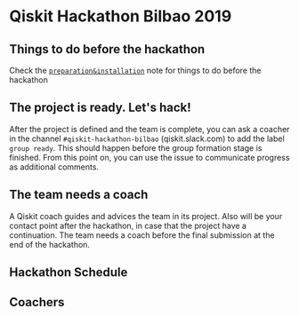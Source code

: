 # Qiskit Hackathon Bilbao 2019

## Things to do before the hackathon

Check the [`preparation&installation`](preparation%26installation.md) note for things to do before the hackathon

## The project is ready. Let's hack!

After the project is defined and the team is complete, you can ask a coacher in the channel `#qiskit-hackathon-bilbao` (qiskit.slack.com) to add the label `group ready`. This should happen before the group formation stage is finished. From this point on, you can use the issue to communicate progress as additional comments.

## The team needs a coach

A Qiskit coach guides and advices the team in its project.
Also will be your contact point after the hackathon, in case that the project have a continuation.
The team needs a coach before the final submission at the end of the hackathon.


## Hackathon Schedule


## Coachers

